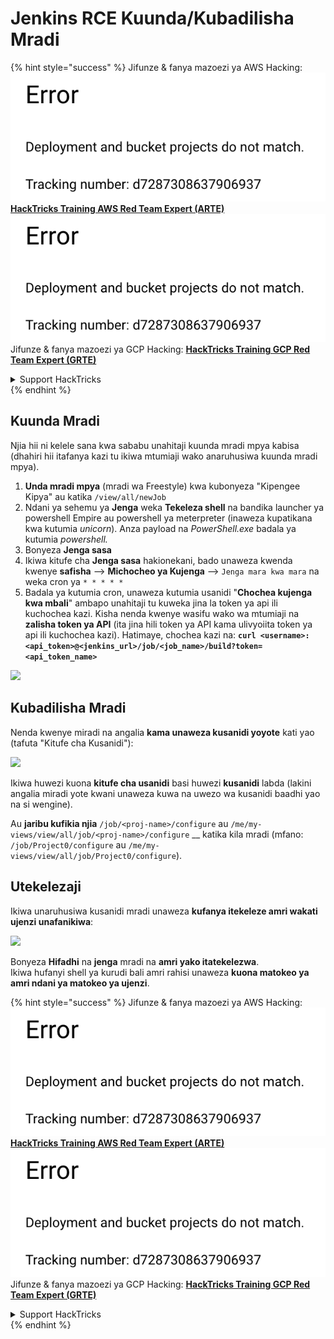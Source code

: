# Jenkins RCE Kuunda/Kubadilisha Mradi

{% hint style="success" %}
Jifunze & fanya mazoezi ya AWS Hacking:<img src="../../.gitbook/assets/image (1) (1).png" alt="" data-size="line">[**HackTricks Training AWS Red Team Expert (ARTE)**](https://training.hacktricks.xyz/courses/arte)<img src="../../.gitbook/assets/image (1) (1).png" alt="" data-size="line">\
Jifunze & fanya mazoezi ya GCP Hacking: <img src="../../.gitbook/assets/image (2).png" alt="" data-size="line">[**HackTricks Training GCP Red Team Expert (GRTE)**<img src="../../.gitbook/assets/image (2).png" alt="" data-size="line">](https://training.hacktricks.xyz/courses/grte)

<details>

<summary>Support HackTricks</summary>

* Angalia [**mpango wa usajili**](https://github.com/sponsors/carlospolop)!
* **Jiunge na** 💬 [**kikundi cha Discord**](https://discord.gg/hRep4RUj7f) au [**kikundi cha telegram**](https://t.me/peass) au **tufuatilie** kwenye **Twitter** 🐦 [**@hacktricks\_live**](https://twitter.com/hacktricks\_live)**.**
* **Shiriki mbinu za hacking kwa kuwasilisha PRs kwa** [**HackTricks**](https://github.com/carlospolop/hacktricks) na [**HackTricks Cloud**](https://github.com/carlospolop/hacktricks-cloud) github repos.

</details>
{% endhint %}

## Kuunda Mradi

Njia hii ni kelele sana kwa sababu unahitaji kuunda mradi mpya kabisa (dhahiri hii itafanya kazi tu ikiwa mtumiaji wako anaruhusiwa kuunda mradi mpya).

1. **Unda mradi mpya** (mradi wa Freestyle) kwa kubonyeza "Kipengee Kipya" au katika `/view/all/newJob`
2. Ndani ya sehemu ya **Jenga** weka **Tekeleza shell** na bandika launcher ya powershell Empire au powershell ya meterpreter (inaweza kupatikana kwa kutumia _unicorn_). Anza payload na _PowerShell.exe_ badala ya kutumia _powershell._
3. Bonyeza **Jenga sasa**
1. Ikiwa kitufe cha **Jenga sasa** hakionekani, bado unaweza kwenda kwenye **safisha** --> **Michocheo ya Kujenga** --> `Jenga mara kwa mara` na weka cron ya `* * * * *`
2. Badala ya kutumia cron, unaweza kutumia usanidi "**Chochea kujenga kwa mbali**" ambapo unahitaji tu kuweka jina la token ya api ili kuchochea kazi. Kisha nenda kwenye wasifu wako wa mtumiaji na **zalisha token ya API** (ita jina hili token ya API kama ulivyoiita token ya api ili kuchochea kazi). Hatimaye, chochea kazi na: **`curl <username>:<api_token>@<jenkins_url>/job/<job_name>/build?token=<api_token_name>`**

![](<../../.gitbook/assets/image (165).png>)

## Kubadilisha Mradi

Nenda kwenye miradi na angalia **kama unaweza kusanidi yoyote** kati yao (tafuta "Kitufe cha Kusanidi"):

![](<../../.gitbook/assets/image (265).png>)

Ikiwa huwezi kuona **kitufe cha usanidi** basi huwezi **kusanidi** labda (lakini angalia miradi yote kwani unaweza kuwa na uwezo wa kusanidi baadhi yao na si wengine).

Au **jaribu kufikia njia** `/job/<proj-name>/configure` au `/me/my-views/view/all/job/<proj-name>/configure` \_\_ katika kila mradi (mfano: `/job/Project0/configure` au `/me/my-views/view/all/job/Project0/configure`).

## Utekelezaji

Ikiwa unaruhusiwa kusanidi mradi unaweza **kufanya itekeleze amri wakati ujenzi unafanikiwa**:

![](<../../.gitbook/assets/image (98).png>)

Bonyeza **Hifadhi** na **jenga** mradi na **amri yako itatekelezwa**.\
Ikiwa hufanyi shell ya kurudi bali amri rahisi unaweza **kuona matokeo ya amri ndani ya matokeo ya ujenzi**.

{% hint style="success" %}
Jifunze & fanya mazoezi ya AWS Hacking:<img src="../../.gitbook/assets/image (1) (1).png" alt="" data-size="line">[**HackTricks Training AWS Red Team Expert (ARTE)**](https://training.hacktricks.xyz/courses/arte)<img src="../../.gitbook/assets/image (1) (1).png" alt="" data-size="line">\
Jifunze & fanya mazoezi ya GCP Hacking: <img src="../../.gitbook/assets/image (2).png" alt="" data-size="line">[**HackTricks Training GCP Red Team Expert (GRTE)**<img src="../../.gitbook/assets/image (2).png" alt="" data-size="line">](https://training.hacktricks.xyz/courses/grte)

<details>

<summary>Support HackTricks</summary>

* Angalia [**mpango wa usajili**](https://github.com/sponsors/carlospolop)!
* **Jiunge na** 💬 [**kikundi cha Discord**](https://discord.gg/hRep4RUj7f) au [**kikundi cha telegram**](https://t.me/peass) au **tufuatilie** kwenye **Twitter** 🐦 [**@hacktricks\_live**](https://twitter.com/hacktricks\_live)**.**
* **Shiriki mbinu za hacking kwa kuwasilisha PRs kwa** [**HackTricks**](https://github.com/carlospolop/hacktricks) na [**HackTricks Cloud**](https://github.com/carlospolop/hacktricks-cloud) github repos.

</details>
{% endhint %}
